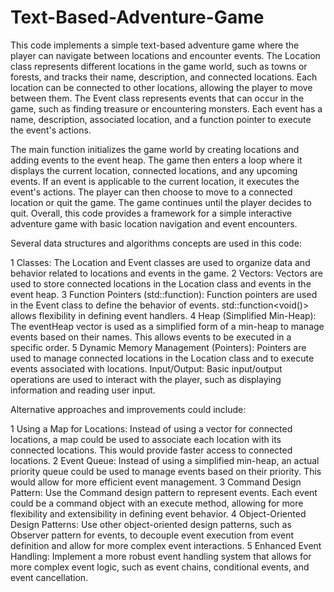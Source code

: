 # Text-Based-Adventure-Game
This code implements a simple text-based adventure game where the player can navigate between locations and encounter events. The Location class represents different locations in the game world, such as towns or forests, and tracks their name, description, and connected locations. Each location can be connected to other locations, allowing the player to move between them. The Event class represents events that can occur in the game, such as finding treasure or encountering monsters. Each event has a name, description, associated location, and a function pointer to execute the event's actions.

The main function initializes the game world by creating locations and adding events to the event heap. The game then enters a loop where it displays the current location, connected locations, and any upcoming events. If an event is applicable to the current location, it executes the event's actions. The player can then choose to move to a connected location or quit the game. The game continues until the player decides to quit. Overall, this code provides a framework for a simple interactive adventure game with basic location navigation and event encounters.

Several data structures and algorithms concepts are used in this code:

1  Classes: The Location and Event classes are used to organize data and behavior related to locations and events in the game.
2  Vectors: Vectors are used to store connected locations in the Location class and events in the event heap.
3  Function Pointers (std::function): Function pointers are used in the Event class to define the behavior of events.    std::function<void()> allows flexibility in defining event handlers.
4  Heap (Simplified Min-Heap): The eventHeap vector is used as a simplified form of a min-heap to manage events based on their names.    This allows events to be executed in a specific order.
5  Dynamic Memory Management (Pointers): Pointers are used to manage connected locations in the Location class and to execute events    associated with locations.
   Input/Output: Basic input/output operations are used to interact with the player, such as displaying information and reading user    input.

   
Alternative approaches and improvements could include:

1  Using a Map for Locations: Instead of using a vector for connected locations, a map could be used to associate each location with its    connected locations. This would provide faster access to connected locations.
2  Event Queue: Instead of using a simplified min-heap, an actual priority queue could be used to manage events based on their priority.    This would allow for more efficient event management.
3  Command Design Pattern: Use the Command design pattern to represent events. Each event could be a command object with an execute    method, allowing for more flexibility and extensibility in defining event behavior.
4  Object-Oriented Design Patterns: Use other object-oriented design patterns, such as Observer pattern for events, to decouple event    execution from event definition and allow for more complex event interactions.
5  Enhanced Event Handling: Implement a more robust event handling system that allows for more complex event logic, such as event    chains, conditional events, and event cancellation.
